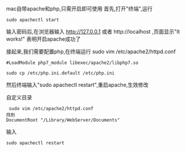 mac自带apache和php,只需开启即可使用
首先,打开"终端",运行 
```
sudo apachectl start
```
输入密码后,在浏览器输入 http://127.0.0.1 或者 http://localhost ,页面显示"It works!" 表明开启apache成功了

接起来,我们需要配置php,在终端运行 sudo vim /etc/apache2/httpd.conf
```
#LoadModule php7_module libexec/apache2/libphp7.so
```
```
sudo cp /etc/php.ini.default /etc/php.ini
```
然后终端输入"sudo apachectl restart",重启apache,生效修改

自定义目录
```
 sudo vim /etc/apache2/httpd.conf
找到
DocumentRoot "/Library/WebServer/Documents"
```
输入
``` 
sudo apachectl restart
```
